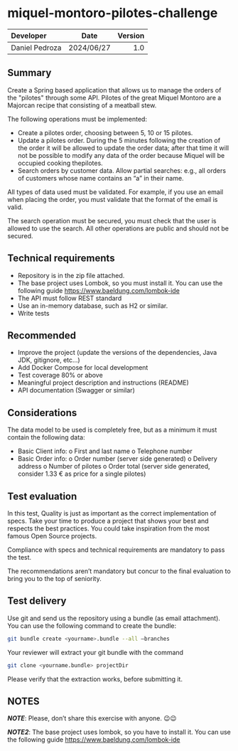 # miquel-montoro-pilotes-challenge
| Developer      |    Date    | Version |
|:---------------|:----------:| ------: |
| Daniel Pedroza | 2024/06/27 |   1.0   |

## Summary

Create a Spring based application that allows us to manage the orders of the "pilotes" through some API. Pilotes of the great Miquel Montoro are a Majorcan recipe that consisting of a meatball stew.

The following operations must be implemented: 
- Create a pilotes order, choosing between 5, 10 or 15 pilotes.
- Update a pilotes order. During the 5 minutes following the creation of the order it will be allowed to update the order data; after that time it will not be possible to modify any data of the order because Miquel will be occupied cooking thepilotes.
- Search orders by customer data. Allow partial searches: e.g., all orders of customers whose name contains an “a” in their name.

All types of data used must be validated. For example, if you use an email when placing the order, you must validate that the format of the email is valid.

The search operation must be secured, you must check that the user is allowed to use the search. All other operations are public and should not be secured.



## Technical requirements
- Repository is in the zip file attached.
- The base project uses Lombok, so you must install it. You can use the following guide https://www.baeldung.com/lombok-ide
- The API must follow REST standard
- Use an in-memory database, such as H2 or similar.
- Write tests

## Recommended
- Improve the project (update the versions of the dependencies, Java JDK, gitignore, etc...)
- Add Docker Compose for local development
- Test coverage 80% or above
- Meaningful project description and instructions (README)
- API documentation (Swagger or similar)

## Considerations
The data model to be used is completely free, but as a minimum it must contain the following data:
- Basic Client info:
  o First and last name
  o Telephone number
- Basic Order info:
  o Order number (server side generated)
  o Delivery address
  o Number of pilotes
  o Order total (server side generated, consider 1.33 € as price for a single pilotes)

## Test evaluation

In this test, Quality is just as important as the correct implementation of specs. Take your time to produce a project that shows your best and respects the best practices. You could take inspiration from the most famous Open Source projects.

Compliance with specs and technical requirements are mandatory to pass the test.

The recommendations aren’t mandatory but concur to the final evaluation to bring you to the top of seniority.

## Test delivery

Use git and send us the repository using a bundle (as email attachment). You can use the following command to create the bundle:
```bash
git bundle create <yourname>.bundle --all –branches
```

Your reviewer will extract your git bundle with the command
```bash
git clone <yourname.bundle> projectDir
```

Please verify that the extraction works, before submitting it.


## NOTES

**_NOTE_**: Please, don’t share this exercise with anyone. 😉😉

**_NOTE2_**: The base project uses lombok, so you have to install it. You can use the following guide https://www.baeldung.com/lombok-ide

